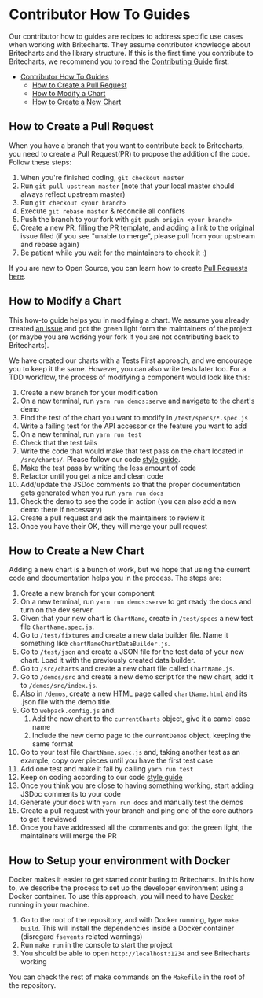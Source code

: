 # Contributor How To Guides
Our contributor how to guides are recipes to address specific use cases when working with Britecharts. They assume contributor knowledge about Britecharts and the library structure. If this is the first time you contribute to Britecharts, we recommend you to read the [Contributing Guide][contributing] first.

<!-- @import "[TOC]" {cmd="toc" depthFrom=1 depthTo=6 orderedList=false} -->

<!-- code_chunk_output -->

* [Contributor How To Guides](#contributor-how-to-guides)
	* [How to Create a Pull Request](#how-to-create-a-pull-request)
	* [How to Modify a Chart](#how-to-modify-a-chart)
	* [How to Create a New Chart](#how-to-create-a-new-chart)

<!-- /code_chunk_output -->

## How to Create a Pull Request
When you have a branch that you want to contribute back to Britecharts, you need to create a Pull Request(PR) to propose the addition of the code. Follow these steps:

1. When you're finished coding, `git checkout master`
2. Run `git pull upstream master` (note that your local master should always reflect upstream master)
3. Run `git checkout <your branch>`
4. Execute `git rebase master` & reconcile all conflicts
5. Push the branch to your fork with `git push origin <your branch>`
6. Create a new PR, filling the [PR template][PRTemplate], and adding a link to the original issue filed (if you see "unable to merge", please pull from your upstream and rebase again)
7. Be patient while you wait for the maintainers to check it :)

If you are new to Open Source, you can learn how to create [Pull Requests here](makeAPR).


## How to Modify a Chart
This how-to guide helps you in modifying a chart. We assume you already created [an issue][issues] and got the green light form the maintainers of the project (or maybe you are working your fork if you are not contributing back to Britecharts).

We have created our charts with a Tests First approach, and we encourage you to keep it the same. However, you can also write tests later too. For a TDD workflow, the process of modifying a component would look like this:

1. Create a new branch for your modification
1. On a new terminal, run ``yarn run demos:serve`` and navigate to the chart's demo
1. Find the test of the chart you want to modify in ``/test/specs/*.spec.js``
1. Write a failing test for the API accessor or the feature you want to add
1. On a new terminal, run ``yarn run test``
1. Check that the test fails
1. Write the code that would make that test pass on the chart located in ``/src/charts/``. Please follow our code [style guide][styleguide].
1. Make the test pass by writing the less amount of code
1. Refactor until you get a nice and clean code
1. Add/update the JSDoc comments so that the proper documentation gets generated when you run ``yarn run docs``
1. Check the demo to see the code in action (you can also add a new demo there if necessary)
1. Create a pull request and ask the maintainers to review it
1. Once you have their OK, they will merge your pull request


## How to Create a New Chart
Adding a new chart is a bunch of work, but we hope that using the current code and documentation helps you in the process. The steps are:

1. Create a new branch for your component
1. On a new terminal, run ``yarn run demos:serve`` to get ready the docs and turn on the dev server.
1. Given that your new chart is ``ChartName``, create in ``/test/specs`` a new test file ``ChartName.spec.js``.
2. Go to ``/test/fixtures`` and create a new data builder file. Name it something like ``chartNameChartDataBuilder.js``.
3. Go to ``/test/json`` and create a JSON file for the test data of your new chart. Load it with the previously created data builder.
4. Go to ``/src/charts`` and create a new chart file called ``ChartName.js``.
5. Go to ``/demos/src`` and create a new demo script for the new chart, add it to ``/demos/src/index.js``.
6. Also in ``/demos``, create a new HTML page called ``chartName.html`` and its .json file with the demo title.
7. Go to ``webpack.config.js`` and:
    1. Add the new chart to the ``currentCharts`` object, give it a camel case name
    2. Include the new demo page to the ``currentDemos`` object, keeping the same format
8. Go to your test file ``ChartName.spec.js`` and, taking another test as an example, copy over pieces until you have the first test case
1. Add one test and make it fail by calling ``yarn run test``
1. Keep on coding according to our code [style guide][styleguide]
1. Once you think you are close to having something working, start adding JSDoc comments to your code
1. Generate your docs with ``yarn run docs`` and manually test the demos
1. Create a pull request with your branch and ping one of the core authors to get it reviewed
1. Once you have addressed all the comments and got the green light, the maintainers will merge the PR


## How to Setup your environment with Docker
Docker makes it easier to get started contributing to Britecharts. In this how to, we describe the process to set up the developer environment using a Docker container. To use this approach, you will need to have [Docker][docker] running in your machine.

1. Go to the root of the repository, and with Docker running, type `make build`. This will install the dependencies inside a Docker container (disregard `fsevents` related warnings)
1. Run `make run` in the console to start the project
1. You should be able to open `http://localhost:1234` and see Britecharts working

You can check the rest of make commands on the `Makefile` in the root of the repository.


[styleguide]: https://github.com/eventbrite/britecharts/blob/master/CODESTYLEGUIDE.md
[contributing]: https://github.com/eventbrite/britecharts/blob/master/.github/CONTRIBUTING.md
[issues]: https://github.com/eventbrite/britecharts/issues?q=is%3Aissue+is%3Aopen+sort%3Aupdated-desc
[PRTemplate]: https://github.com/eventbrite/britecharts/blob/master/.github/PULL_REQUEST_TEMPLATE.md
[makeAPR]: http://makeapullrequest.com/
[docker]: https://docs.docker.com/